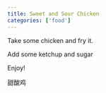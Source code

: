 ```yaml
---
title: Sweet and Sour Chicken
categories: ['food']
---
```


Take some chicken and fry it.

Add some ketchup and sugar

Enjoy!

甜酸鸡
